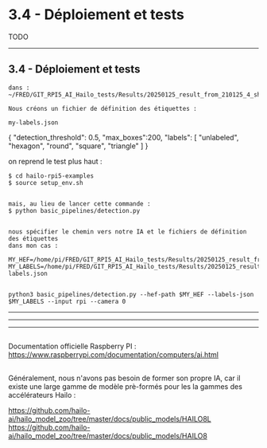 # 3.4 - Déploiement et tests


TODO



---

## 3.4 - Déploiement et tests


	dans :
	~/FRED/GIT_RPI5_AI_Hailo_tests/Results/20250125_result_from_210125_4_shapes_TEST.v3i.yolov8/weights/Hailo_Compile
	
	Nous créons un fichier de définition des étiquettes : 
	
	my-labels.json


{
    "detection_threshold": 0.5,
    "max_boxes":200,
    "labels": [
      "unlabeled",
      "hexagon",
      "round",
	  "square",
	  "triangle"
    ]
}






on reprend le test plus haut  : 

	$ cd hailo-rpi5-examples
	$ source setup_env.sh

	
	mais, au lieu de lancer cette commande : 
	$ python basic_pipelines/detection.py
	
	
	nous spécifier le chemin vers notre IA et le fichiers de définition des étiquettes 
	dans mon cas :
	
	MY_HEF=/home/pi/FRED/GIT_RPI5_AI_Hailo_tests/Results/20250125_result_from_210125_4_shapes_TEST.v3i.yolov8/weights/Hailo_Compile/yolov8s.hef
	MY_LABELS=/home/pi/FRED/GIT_RPI5_AI_Hailo_tests/Results/20250125_result_from_210125_4_shapes_TEST.v3i.yolov8/weights/Hailo_Compile/my-labels.json
	
	
	python3 basic_pipelines/detection.py --hef-path $MY_HEF --labels-json $MY_LABELS --input rpi --camera 0
	



---
---
---


##
Documentation officielle Raspberry PI :
https://www.raspberrypi.com/documentation/computers/ai.html

##

Généralement, nous n'avons pas besoin de former son propre IA, car il existe une large gamme de modèle prè-formés pour les la gammes des accélérateurs Hailo : 

https://github.com/hailo-ai/hailo_model_zoo/tree/master/docs/public_models/HAILO8L
https://github.com/hailo-ai/hailo_model_zoo/tree/master/docs/public_models/HAILO8



